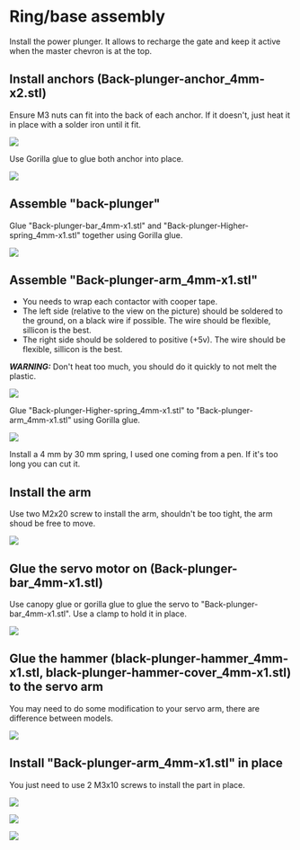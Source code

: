 # Ring/base assembly

Install the power plunger. It allows to recharge the gate and keep it active when the master chevron is at the top.

## Install anchors (Back-plunger-anchor_4mm-x2.stl)

Ensure M3 nuts can fit into the back of each anchor. If it doesn't, just heat it in place with a solder iron until it fit.

![](./Assets/anchor-back-M3.png)

Use Gorilla glue to glue both anchor into place.

![](./Assets/anchor-locations.png)

## Assemble "back-plunger"

Glue "Back-plunger-bar_4mm-x1.stl" and "Back-plunger-Higher-spring_4mm-x1.stl" together using Gorilla glue.

![](./Assets/back-pluger-bar-lower-spring.png)

## Assemble "Back-plunger-arm_4mm-x1.stl"

- You needs to wrap each contactor with cooper tape. 
- The left side (relative to the view on the picture) should be soldered to the ground, on a black wire if possible. The wire should be flexible, sillicon is the best.
- The right side should be soldered to positive (+5v). The wire should be flexible, sillicon is the best.

***WARNING:*** Don't heat too much, you should do it quickly to not melt the plastic.

![](./Assets/Back-plunger-arm-real.png)

Glue "Back-plunger-Higher-spring_4mm-x1.stl" to "Back-plunger-arm_4mm-x1.stl" using Gorilla glue.

![](./Assets/Back-plunger-arm-highspring-part.png)

Install a 4 mm by 30 mm spring, I used one coming from a pen. If it's too long you can cut it.

## Install the arm

Use two M2x20 screw to install the arm, shouldn't be too tight, the arm shoud be free to move.

![](./Assets/Back-plunger-arm-part.png)


## Glue the servo motor on (Back-plunger-bar_4mm-x1.stl)

Use canopy glue or gorilla glue to glue the servo to "Back-plunger-bar_4mm-x1.stl". Use a clamp to hold it in place.

![](./Assets/back-plunger-bar_glue-servo.png)

## Glue the hammer (black-plunger-hammer_4mm-x1.stl, black-plunger-hammer-cover_4mm-x1.stl) to the servo arm

You may need to do some modification to your servo arm, there are difference between models.

![](./Assets/back-plunger-bar_glue-servo-real-2.jpg)

## Install "Back-plunger-arm_4mm-x1.stl" in place

You just need to use 2 M3x10 screws to install the part in place.

![](./Assets/back-plunger-bar_glue-servo-real.jpg)

![](./Assets/completed-base-ring.png)

![](./Assets/ring-motor-empty-plunger.jpg)